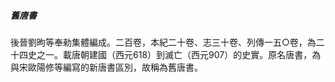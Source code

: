 

##### 舊唐書
後晉劉昫等奉勑集體編成。二百卷，本紀二十卷、志三十卷、列傳一五○卷，為二十四史之一。載唐朝建國（西元618）到滅亡（西元907）的史實。原名唐書，為與宋歐陽修等編寫的新唐書區別，故稱為舊唐書。

